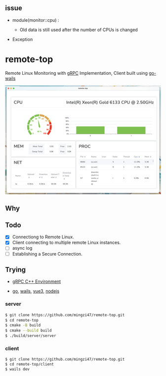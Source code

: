 ## issue

- module(monitor::cpu) :
    - Old data is still used after the number of CPUs is changed

- Exception

# remote-top

Remote Linux Monitoring with [gRPC](https://grpc.io/docs/languages/cpp/quickstart/) Implementation, Client built using [go-wails](https://github.com/wailsapp/wails)

![](./client/img/截屏2023-08-04%2022.19.14.png)

## Why

 

## Todo

- [x] Connectiong to Remote Linux.
- [x] Client connecting to multiple remote Linux instances.
- [ ] async log
- [ ] Establishing a Secure Connection.

## Trying

- [gRPC C++ Environment](https://grpc.io/docs/languages/cpp/quickstart/)

- [go](https://go.dev/), [wails](https://github.com/wailsapp/wails), [vue3](https://vuejs.org), [nodejs](https://nodejs.org)

### server

```bash
$ git clone https://github.com/mingzi47/remote-top.git
$ cd remote-top
$ cmake -B build
$ cmake --build build
$ ./build/server/server
```

### client

```client
$ git clone https://github.com/mingzi47/remote-top.git
$ cd remote-top/client
$ wails dev
```
